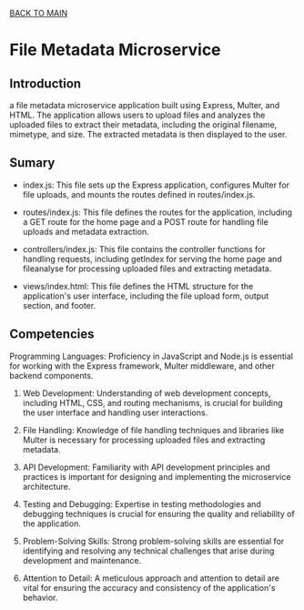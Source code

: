 [BACK TO MAIN](https://github.com/TracyChacon)

# File Metadata Microservice

## Introduction

a file metadata microservice application built using Express, Multer, and HTML. The application allows users to upload files and analyzes the uploaded files to extract their metadata, including the original filename, mimetype, and size. The extracted metadata is then displayed to the user.

## Sumary

- index.js: This file sets up the Express application, configures Multer for file uploads, and mounts the routes defined in routes/index.js.

- routes/index.js: This file defines the routes for the application, including a GET route for the home page and a POST route for handling file uploads and metadata extraction.

- controllers/index.js: This file contains the controller functions for handling requests, including getIndex for serving the home page and fileanalyse for processing uploaded files and extracting metadata.

- views/index.html: This file defines the HTML structure for the application's user interface, including the file upload form, output section, and footer.

## Competencies
Programming Languages: Proficiency in JavaScript and Node.js is essential for working with the Express framework, Multer middleware, and other backend components.

1. Web Development: Understanding of web development concepts, including HTML, CSS, and routing mechanisms, is crucial for building the user interface and handling user interactions.

2. File Handling: Knowledge of file handling techniques and libraries like Multer is necessary for processing uploaded files and extracting metadata.

3. API Development: Familiarity with API development principles and practices is important for designing and implementing the microservice architecture.

4. Testing and Debugging: Expertise in testing methodologies and debugging techniques is crucial for ensuring the quality and reliability of the application.

5. Problem-Solving Skills: Strong problem-solving skills are essential for identifying and resolving any technical challenges that arise during development and maintenance.

6. Attention to Detail: A meticulous approach and attention to detail are vital for ensuring the accuracy and consistency of the application's behavior.
